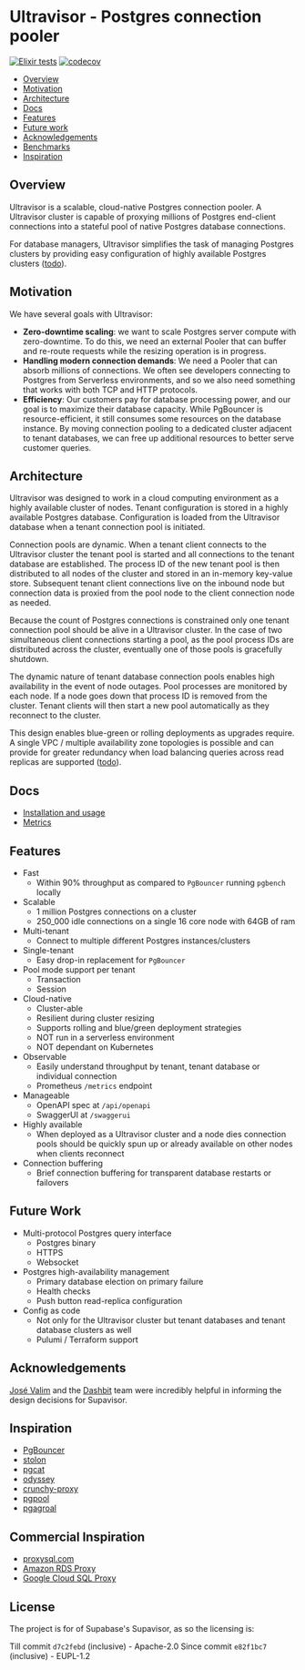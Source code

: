 <!--
SPDX-FileCopyrightText: 2025 Supabase <support@supabase.io>
SPDX-FileCopyrightText: 2025 Łukasz Niemier <~@hauleth.dev>

SPDX-License-Identifier: Apache-2.0
SPDX-License-Identifier: EUPL-1.2
-->

# Ultravisor - Postgres connection pooler

[![Elixir tests](https://github.com/Ultravisor/ultravisor/actions/workflows/elixir.yml/badge.svg)](https://github.com/Ultravisor/ultravisor/actions/workflows/elixir.yml)
[![codecov](https://codecov.io/gh/Ultravisor/ultravisor/graph/badge.svg?token=XC5YG41599)](https://codecov.io/gh/Ultravisor/ultravisor)

- [Overview](#overview)
- [Motivation](#motivation)
- [Architecture](#architecture)
- [Docs](#docs)
- [Features](#features)
- [Future work](#future-work)
- [Acknowledgements](#acknowledgements)
- [Benchmarks](#benchmarks)
- [Inspiration](#inspiration)

## Overview

Ultravisor is a scalable, cloud-native Postgres connection pooler. A Ultravisor
cluster is capable of proxying millions of Postgres end-client connections into
a stateful pool of native Postgres database connections.

For database managers, Ultravisor simplifies the task of managing Postgres
clusters by providing easy configuration of highly available Postgres clusters
([todo](#future-work)).

## Motivation

We have several goals with Ultravisor:

- **Zero-downtime scaling**: we want to scale Postgres server compute with
  zero-downtime. To do this, we need an external Pooler that can buffer and
  re-route requests while the resizing operation is in progress.
- **Handling modern connection demands**: We need a Pooler that can absorb
  millions of connections. We often see developers connecting to Postgres from
  Serverless environments, and so we also need something that works with both TCP
  and HTTP protocols.
- **Efficiency**: Our customers pay for database processing power, and our goal
  is to maximize their database capacity. While PgBouncer is resource-efficient,
  it still consumes some resources on the database instance. By moving connection
  pooling to a dedicated cluster adjacent to tenant databases, we can free up
  additional resources to better serve customer queries.

## Architecture

Ultravisor was designed to work in a cloud computing environment as a highly
available cluster of nodes. Tenant configuration is stored in a highly available
Postgres database. Configuration is loaded from the Ultravisor database when a
tenant connection pool is initiated.

Connection pools are dynamic. When a tenant client connects to the Ultravisor
cluster the tenant pool is started and all connections to the tenant database
are established. The process ID of the new tenant pool is then distributed to
all nodes of the cluster and stored in an in-memory key-value store. Subsequent
tenant client connections live on the inbound node but connection data is
proxied from the pool node to the client connection node as needed.

Because the count of Postgres connections is constrained only one tenant
connection pool should be alive in a Ultravisor cluster. In the case of two
simultaneous client connections starting a pool, as the pool process IDs are
distributed across the cluster, eventually one of those pools is gracefully
shutdown.

The dynamic nature of tenant database connection pools enables high availability
in the event of node outages. Pool processes are monitored by each node. If a
node goes down that process ID is removed from the cluster. Tenant clients will
then start a new pool automatically as they reconnect to the cluster.

This design enables blue-green or rolling deployments as upgrades require. A
single VPC / multiple availability zone topologies is possible and can provide
for greater redundancy when load balancing queries across read replicas are
supported ([todo](#future-work)).

## Docs

- [Installation and usage](https://ultravisor.github.io/ultravisor/development/installation/)
- [Metrics](https://ultravisor.github.io/ultravisor/monitoring/metrics/)

## Features

- Fast
  - Within 90% throughput as compared to `PgBouncer` running `pgbench` locally
- Scalable
  - 1 million Postgres connections on a cluster
  - 250_000 idle connections on a single 16 core node with 64GB of ram
- Multi-tenant
  - Connect to multiple different Postgres instances/clusters
- Single-tenant
  - Easy drop-in replacement for `PgBouncer`
- Pool mode support per tenant
  - Transaction
  - Session
- Cloud-native
  - Cluster-able
  - Resilient during cluster resizing
  - Supports rolling and blue/green deployment strategies
  - NOT run in a serverless environment
  - NOT dependant on Kubernetes
- Observable
  - Easily understand throughput by tenant, tenant database or individual
    connection
  - Prometheus `/metrics` endpoint
- Manageable
  - OpenAPI spec at `/api/openapi`
  - SwaggerUI at `/swaggerui`
- Highly available
  - When deployed as a Ultravisor cluster and a node dies connection pools should
    be quickly spun up or already available on other nodes when clients reconnect
- Connection buffering
  - Brief connection buffering for transparent database restarts or failovers

## Future Work

- Multi-protocol Postgres query interface
  - Postgres binary
  - HTTPS
  - Websocket
- Postgres high-availability management
  - Primary database election on primary failure
  - Health checks
  - Push button read-replica configuration
- Config as code
  - Not only for the Ultravisor cluster but tenant databases and tenant database
    clusters as well
  - Pulumi / Terraform support

## Acknowledgements

[José Valim](https://github.com/josevalim) and the [Dashbit](https://dashbit.co/) team were incredibly helpful in informing
the design decisions for Supavisor.

## Inspiration

- [PgBouncer](https://www.pgbouncer.org/)
- [stolon](https://github.com/sorintlab/stolon)
- [pgcat](https://github.com/levkk/pgcat)
- [odyssey](https://github.com/yandex/odyssey)
- [crunchy-proxy](https://github.com/CrunchyData/crunchy-proxy)
- [pgpool](https://www.pgpool.net/mediawiki/index.php/Main_Page)
- [pgagroal](https://github.com/agroal/pgagroal)

## Commercial Inspiration

- [proxysql.com](https://proxysql.com/)
- [Amazon RDS Proxy](https://aws.amazon.com/rds/proxy/)
- [Google Cloud SQL Proxy](https://github.com/GoogleCloudPlatform/cloud-sql-proxy)

## License

The project is for of Supabase's Supavisor, as so the licensing is:

Till commit `d7c2febd` (inclusive) - Apache-2.0 
Since commit `e82f1bc7` (inclusive) - EUPL-1.2
